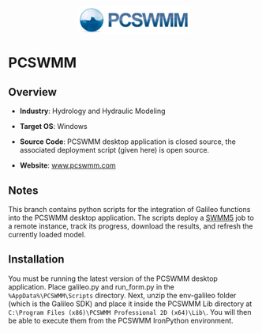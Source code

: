 <p align="center">
  <img src="https://github.com/GoHypernet/Galileo-Mission-Frameworks/blob/pcswmm/pcswmm_logo.jfif" width="225">
</p>

# PCSWMM
## Overview

- **Industry**: Hydrology and Hydraulic Modeling

- **Target OS**: Windows

- **Source Code**: PCSWMM desktop application is closed source, the associated deployment script (given here) is open source. 

- **Website**: www.pcswmm.com

## Notes

This branch contains python scripts for the integration of Galileo functions into the 
PCSWMM desktop application. The scripts deploy a [SWMM5](https://github.com/GoHypernet/Galileo-Mission-Frameworks/tree/epa-swmm) 
job to a remote instance, track its progress, download the results, and refresh the currently loaded model. 

## Installation

You must be running the latest version of the PCSWMM desktop application. Place galileo.py and run_form.py in the
`%AppData%\PCSWMM\Scripts` directory. Next, unzip the env-galileo folder (which is the Galileo SDK) and place it inside the PCSWMM Lib directory at 
`C:\Program Files (x86)\PCSWMM Professional 2D (x64)\Lib\`. You will then be able to execute them from the PCSWMM IronPython environment. 
